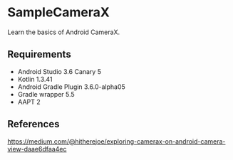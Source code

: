 # SampleCameraX
Learn the basics of Android CameraX.

## Requirements
* Android Studio 3.6 Canary 5
* Kotlin 1.3.41
* Android Gradle Plugin 3.6.0-alpha05
* Gradle wrapper 5.5
* AAPT 2

## References
https://medium.com/@hitherejoe/exploring-camerax-on-android-camera-view-daae6dfaa4ec